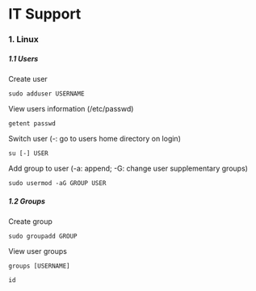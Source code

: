 # IT Support


### 1. Linux

##### 1.1 Users

Create user

```shell
sudo adduser USERNAME
```

View users information (/etc/passwd)

```shell
getent passwd
```

Switch user (-: go to users home directory on login)

```shell
su [-] USER
```

Add group to user (-a: append; -G: change user supplementary groups) 

```shell
sudo usermod -aG GROUP USER
```

##### 1.2 Groups

Create group

```shell
sudo groupadd GROUP
```

View user groups

```shell
groups [USERNAME]
```

```shell
id
```
